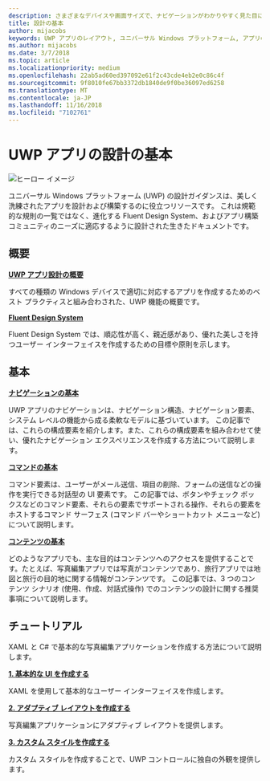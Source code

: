 ```yaml
---
description: さまざまなデバイスや画面サイズで、ナビゲーションがわかりやすく見た目にも優れた UWP アプリを設計およびコーディングする方法について説明します。
title: 設計の基本
author: mijacobs
keywords: UWP アプリのレイアウト, ユニバーサル Windows プラットフォーム, アプリの設計, インターフェイス
ms.author: mijacobs
ms.date: 3/7/2018
ms.topic: article
ms.localizationpriority: medium
ms.openlocfilehash: 22ab5ad60ed397092e61f2c43cde4eb2e0c86c4f
ms.sourcegitcommit: 9f8010fe67bb3372db1840de9f0be36097ed6258
ms.translationtype: MT
ms.contentlocale: ja-JP
ms.lasthandoff: 11/16/2018
ms.locfileid: "7102761"
---
```

# <a name="design-basics-for-uwp-apps"></a>UWP アプリの設計の基本

![ヒーロー イメージ](images/header-design-basics.svg)

ユニバーサル Windows プラットフォーム (UWP) の設計ガイダンスは、美しく洗練されたアプリを設計および構築するのに役立つリソースです。 これは規範的な規則の一覧ではなく、進化する Fluent Design System、およびアプリ構築コミュニティのニーズに適応するように設計された生きたドキュメントです。 

## <a name="overview"></a>概要

[**UWP アプリ設計の概要**](design-and-ui-intro.md)

すべての種類の Windows デバイスで適切に対応するアプリを作成するためのベスト プラクティスと組み合わされた、UWP 機能の概要です。

[**Fluent Design System**](../fluent-design-system/index.md)

Fluent Design System では、順応性が高く、親近感があり、優れた美しさを持つユーザー インターフェイスを作成するための目標や原則を示します。

## <a name="basics"></a>基本

[**ナビゲーションの基本**](navigation-basics.md)

UWP アプリのナビゲーションは、ナビゲーション構造、ナビゲーション要素、システム レベルの機能から成る柔軟なモデルに基づいています。 この記事では、これらの構成要素を紹介します。また、これらの構成要素を組み合わせて使い、優れたナビゲーション エクスペリエンスを作成する方法について説明します。

[**コマンドの基本**](commanding-basics.md)

コマンド要素は、ユーザーがメール送信、項目の削除、フォームの送信などの操作を実行できる対話型の UI 要素です。 この記事では、ボタンやチェック ボックスなどのコマンド要素、それらの要素でサポートされる操作、それらの要素をホストするコマンド サーフェス (コマンド バーやショートカット メニューなど) について説明します。

[**コンテンツの基本**](content-basics.md)

どのようなアプリでも、主な目的はコンテンツへのアクセスを提供することです。たとえば、写真編集アプリでは写真がコンテンツであり、旅行アプリでは地図と旅行の目的地に関する情報がコンテンツです。 この記事では、3 つのコンテンツ シナリオ (使用、作成、対話式操作) でのコンテンツの設計に関する推奨事項について説明します。

## <a name="tutorials"></a>チュートリアル

XAML と C# で基本的な写真編集アプリケーションを作成する方法について説明します。
<!-- <img src="images/landing-page/photolab-50.png" style="{height: 339px}" alt=" " /> -->

[**1. 基本的な UI を作成する**](xaml-basics-ui.md)

XAML を使用して基本的なユーザー インターフェイスを作成します。

[**2. アダプティブ レイアウトを作成する**](xaml-basics-adaptive-layout.md)

写真編集アプリケーションにアダプティブ レイアウトを提供します。

[**3. カスタム スタイルを作成する**](xaml-basics-style.md)

カスタム スタイルを作成することで、UWP コントロールに独自の外観を提供します。